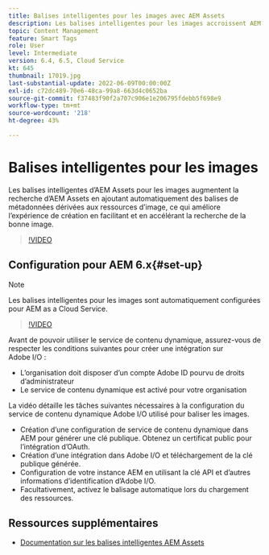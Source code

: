 ```yaml
---
title: Balises intelligentes pour les images avec AEM Assets
description: Les balises intelligentes pour les images accroissent AEM fonctionnalités de recherche en ajoutant automatiquement et intelligemment des balises de métadonnées aux ressources d’image en fonction du contenu de l’image.
topic: Content Management
feature: Smart Tags
role: User
level: Intermediate
version: 6.4, 6.5, Cloud Service
kt: 645
thumbnail: 17019.jpg
last-substantial-update: 2022-06-09T00:00:00Z
exl-id: c72dc489-70e6-48ca-99a8-663d4c0652ba
source-git-commit: f37483f90f2a707c906e1e206795fdebb5f698e9
workflow-type: tm+mt
source-wordcount: '218'
ht-degree: 43%

---
```


# Balises intelligentes pour les images

Les balises intelligentes d’AEM Assets pour les images augmentent la recherche d’AEM Assets en ajoutant automatiquement des balises de métadonnées dérivées aux ressources d’image, ce qui améliore l’expérience de création en facilitant et en accélérant la recherche de la bonne image.

>[!VIDEO](https://video.tv.adobe.com/v/17019/?quality=12&learn=on)

## Configuration pour AEM 6.x{#set-up}

>[!NOTE]
> Les balises intelligentes pour les images sont automatiquement configurées pour AEM as a Cloud Service.

>[!VIDEO](https://video.tv.adobe.com/v/17023/?quality=12&learn=on)

Avant de pouvoir utiliser le service de contenu dynamique, assurez-vous de respecter les conditions suivantes pour créer une intégration sur Adobe I/O :

* L’organisation doit disposer d’un compte Adobe ID pourvu de droits d’administrateur
* Le service de contenu dynamique est activé pour votre organisation

La vidéo détaille les tâches suivantes nécessaires à la configuration du service de contenu dynamique Adobe I/O utilisé pour baliser les images.

* Création d’une configuration de service de contenu dynamique dans AEM pour générer une clé publique. Obtenez un certificat public pour l’intégration d’OAuth.
* Création d’une intégration dans Adobe I/O et téléchargement de la clé publique générée.
* Configuration de votre instance AEM en utilisant la clé API et d’autres informations d’identification d’Adobe I/O.
* Facultativement, activez le balisage automatique lors du chargement des ressources.

## Ressources supplémentaires

* [Documentation sur les balises intelligentes AEM Assets](https://experienceleague.adobe.com/docs/experience-manager-cloud-service/assets/manage/smart-tags.html)
